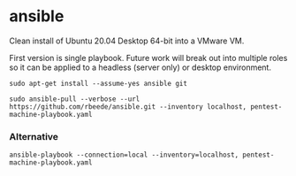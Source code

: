 # ansible

Clean install of Ubuntu 20.04 Desktop 64-bit into a VMware VM.

First version is single playbook. Future work will break out into multiple roles so it can be applied to a headless (server only) or desktop environment.

`sudo apt-get install --assume-yes ansible git`

`sudo ansible-pull --verbose --url https://github.com/rbeede/ansible.git --inventory localhost, pentest-machine-playbook.yaml`

### Alternative

`ansible-playbook --connection=local --inventory=localhost, pentest-machine-playbook.yaml`
